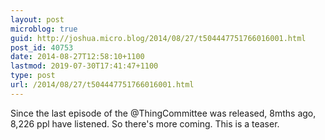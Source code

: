 ```yaml
---
layout: post
microblog: true
guid: http://joshua.micro.blog/2014/08/27/t504447751766016001.html
post_id: 40753
date: 2014-08-27T12:58:10+1100
lastmod: 2019-07-30T17:41:47+1100
type: post
url: /2014/08/27/t504447751766016001.html
---
```

Since the last episode of the @ThingCommittee was released, 8mths ago, 8,226 ppl have listened. So there's more coming. This is a teaser.
